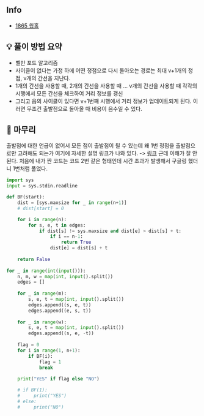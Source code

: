 ## Info
- [1865 웜홀](https://www.acmicpc.net/problem/1865)

## 💡 풀이 방법 요약
- 벨만 포드 알고리즘
- 사이클이 없다는 가정 하에 어떤 정점으로 다시 돌아오는 경로는 최대 v+1개의 정점, v개의 간선을 지난다.
- 1개의 간선을 사용할 때, 2개의 간선을 사용할 때 ... v개의 간선을 사용할 때 각각의 시행에서 모든 간선을 체크하여 거리 정보를 갱신
- 그리고 음의 사이클이 있다면 v+1번째 시행에서 거리 정보가 업데이트되게 된다. 이러면 무조건 출발점으로 돌아올 때 비용이 음수일 수 있다.

## 🙂 마무리
출발점에 대한 언급이 없어서 모든 점이 출발점이 될 수 있는데 왜 1번 정점을 출발점으로만 고려해도 되는가
여기에 자세한 설명 링크가 나와 있다. -> [링크](https://www.acmicpc.net/board/view/72995)
근데 이해가 잘 안 된다. 처음에 내가 짠 코드는 코드 2번 같은 형태인데 시간 초과가 발생해서 구글링 했더니 1번처럼 풀었다.

```python
import sys
input = sys.stdin.readline

def BF(start):
    dist = [sys.maxsize for _ in range(n+1)]
    # dist[start] = 0

    for i in range(n):
        for s, e, t in edges:
            if dist[s] != sys.maxsize and dist[e] > dist[s] + t:
                if i == n-1:
                    return True
                dist[e] = dist[s] + t
    
    return False
            
for _ in range(int(input())):
    n, m, w = map(int, input().split())
    edges = []
    
    for _ in range(m):
        s, e, t = map(int, input().split())
        edges.append((s, e, t))
        edges.append((e, s, t))
    
    for _ in range(w):
        s, e, t = map(int, input().split())
        edges.append((s, e, -t))
    
    flag = 0
    for i in range(1, n+1):
        if BF(i):
            flag = 1
            break
    
    print("YES" if flag else "NO")

    # if BF(1):
    #     print("YES")
    # else:
    #     print("NO")    
```